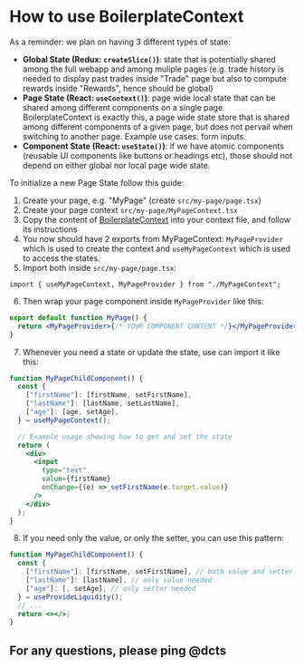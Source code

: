# How to use BoilerplateContext

As a reminder: we plan on having 3 different types of state:

- **Global State (Redux: `createSlice()`)**: state that is potentially shared among the full webapp and among muliple pages (e.g. trade history is needed to display past trades inside "Trade" page but also to compute rewards inside "Rewards", hence should be global)
- **Page State (React: `useContext()`)**: page wide local state that can be shared among different components on a single page. BoilerplateContext is exactly this, a page wide state store that is shared among different components of a given page, but does not pervail when switching to another page. Example use cases: form inputs.
- **Component State (React: `useState()`)**: if we have atomic components (reusable UI components like buttons or headings etc), those should not depend on either global nor local page wide state.

To initialize a new Page State follow this guide:

1. Create your page, e.g. "MyPage" (create `src/my-page/page.tsx`)
2. Create your page context `src/my-page/MyPageContext.tsx`
3. Copy the content of [BoilerplateContext](./BoilerplateContext.tsx) into your context file, and follow its instructions
4. You now should have 2 exports from MyPageContext: `MyPageProvider` which is used to create the context and `useMyPageContext` which is used to access the states.
5. Import both inside `src/my-page/page.tsx`:

```tsx
import { useMyPageContext, MyPageProvider } from "./MyPageContext";
```

6. Then wrap your page component inside `MyPageProvider` like this:

```jsx
export default function MyPage() {
  return <MyPageProvider>{/* YOUR COMPONENT CONTENT */}</MyPageProvider>;
}
```

7. Whenever you need a state or update the state, use can import it like this:

```jsx
function MyPageChildComponent() {
  const {
    ["firstName"]: [firstName, setFirstName],
    ["lastName"]: [lastName, setLastName],
    ["age"]: [age, setAge],
  } = useMyPageContext();

  // Example usage showing how to get and set the state
  return (
    <div>
      <input
        type="text"
        value={firstName}
        onChange={(e) => setFirstName(e.target.value)}
      />
    </div>
  );
}
```

8. If you need only the value, or only the setter, you can use this pattern:

```jsx
function MyPageChildComponent() {
  const {
    ["firstName"]: [firstName, setFirstName], // both value and setter needed
    ["lastName"]: [lastName], // only value needed
    ["age"]: [, setAge], // only setter needed
  } = useProvideLiquidity();
  // ...
  return <></>;
}
```

## For any questions, please ping @dcts
